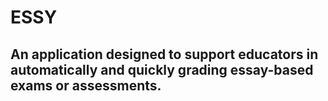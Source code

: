 # ESSY

## An application designed to support educators in automatically and quickly grading essay-based exams or assessments.
